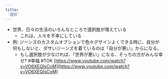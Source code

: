 ```yaml
---
title:
 '選択'
---
```


- 世界、日々の生活のいろんなところで選択肢が増えている
    - これは、人々を不幸にしている
- 例: ジーンズのカスタムオプションで色々デザインよくできる時に、自分が何もしないと、ダサいジーンズを着ているのは「自分が悪い」からになる。
    - もし選択肢が少なければ、「世界が悪い」になる、そっちの方がみんな幸せ?
#幸福 #TOK
[https://www.youtube.com/watch?v=VO6XEQIsCoM](https://www.youtube.com/watch?v=VO6XEQIsCoM)

